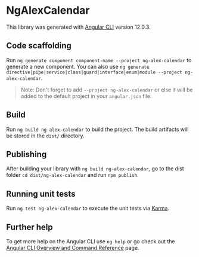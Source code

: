 # NgAlexCalendar

This library was generated with [Angular CLI](https://github.com/angular/angular-cli) version 12.0.3.

## Code scaffolding

Run `ng generate component component-name --project ng-alex-calendar` to generate a new component. You can also use `ng generate directive|pipe|service|class|guard|interface|enum|module --project ng-alex-calendar`.
> Note: Don't forget to add `--project ng-alex-calendar` or else it will be added to the default project in your `angular.json` file. 

## Build

Run `ng build ng-alex-calendar` to build the project. The build artifacts will be stored in the `dist/` directory.

## Publishing

After building your library with `ng build ng-alex-calendar`, go to the dist folder `cd dist/ng-alex-calendar` and run `npm publish`.

## Running unit tests

Run `ng test ng-alex-calendar` to execute the unit tests via [Karma](https://karma-runner.github.io).

## Further help

To get more help on the Angular CLI use `ng help` or go check out the [Angular CLI Overview and Command Reference](https://angular.io/cli) page.
